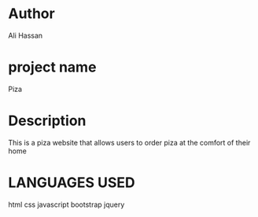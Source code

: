# Author 
Ali Hassan
# project name 
Piza
# Description
This is a piza website that allows users to order piza at the comfort of their home 
# LANGUAGES USED
html
css
javascript
bootstrap
jquery
